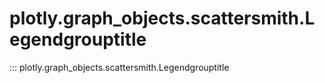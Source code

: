 # plotly.graph_objects.scattersmith.Legendgrouptitle

::: plotly.graph_objects.scattersmith.Legendgrouptitle
